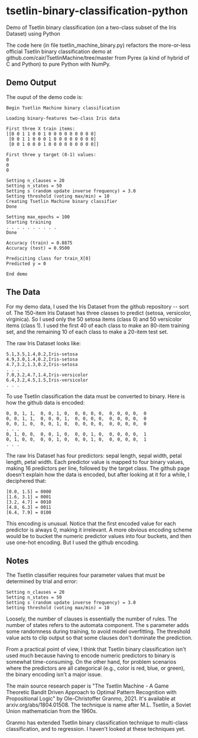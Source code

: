 # tsetlin-binary-classification-python
Demo of Tsetlin binary classification (on a two-class subset of the Iris Dataset) using Python

The code here (in file tsetlin_machine_binary.py) refactors the more-or-less official Tsetlin binary classification demo at github.com/cair/TsetlinMachine/tree/master from Pyrex (a kind of hybrid of C and Python) to pure Python with NumPy.

## Demo Output

The ouput of the demo code is:

    Begin Tsetlin Machine binary classification

    Loading binary-features two-class Iris data

    First three X train items:
    [[0 0 1 1 0 0 1 0 0 0 0 0 0 0 0 0]
     [0 0 1 1 0 0 0 1 0 0 0 0 0 0 0 0]
     [0 0 1 0 0 0 1 0 0 0 0 0 0 0 0 0]]

    First three y target (0-1) values:
    0
    0
    0

    Setting n_clauses = 20
    Setting n_states = 50
    Setting s (random update inverse frequency) = 3.0
    Setting threshold (voting max/min) = 10
    Creating Tsetlin Machine binary classifier
    Done

    Setting max_epochs = 100
    Starting training
    . . . . . . . . . .
    Done

    Accuracy (train) = 0.8875
    Accuracy (test) = 0.9500

    Prediciting class for train_X[0]
    Predicted y = 0

    End demo

## The Data
For my demo data, I used the Iris Dataset from the github repository -- sort of. The 150-item Iris Dataset has three classes to predict (setosa, versicolor, virginica). So I used only the 50 setosa items (class 0) and 50 versicolor items (class 1). I used the first 40 of each class to make an 80-item training set, and the remaining 10 of each class to make a 20-item test set.

The raw Iris Dataset looks like:

    5.1,3.5,1.4,0.2,Iris-setosa
    4.9,3.0,1.4,0.2,Iris-setosa
    4.7,3.2,1.3,0.2,Iris-setosa
    . . .
    7.0,3.2,4.7,1.4,Iris-versicolor
    6.4,3.2,4.5,1.5,Iris-versicolor
    . . .

To use Tsetlin classification the data must be converted to binary. Here is how the github data is encoded:

    0, 0, 1, 1,  0, 0, 1, 0,  0, 0, 0, 0,  0, 0, 0, 0,  0
    0, 0, 1, 1,  0, 0, 0, 1,  0, 0, 0, 0,  0, 0, 0, 0,  0
    0, 0, 1, 0,  0, 0, 1, 0,  0, 0, 0, 0,  0, 0, 0, 0,  0
    . . .
    0, 1, 0, 0,  0, 0, 1, 0,  0, 0, 1, 0,  0, 0, 0, 0,  1
    0, 1, 0, 0,  0, 0, 1, 0,  0, 0, 1, 0,  0, 0, 0, 0,  1
    . . .

The raw Iris Dataset has four predictors: sepal length, sepal width, petal length, petal width. Each predictor value is mapped to four binary values, making 16 predictors per line, followed by the target class. The github page doesn't explain how the data is encoded, but after looking at it for a while, I deciphered that:

    [0.0, 1.5] = 0000
    [1.6, 3.1] = 0001
    [3.2, 4.7] = 0010
    [4.8, 6.3] = 0011
    [6.4, 7.9] = 0100

This encoding is unusual. Notice that the first encoded value for each predictor is always 0, making it irrelevant. A more obvious encoding scheme would be to bucket the numeric predictor values into four buckets, and then use one-hot encoding. But I used the github encoding.

## Notes
The Tsetlin classifier requires four parameter values that must be determined by trial and error:

    Setting n_clauses = 20
    Setting n_states = 50
    Setting s (random update inverse frequency) = 3.0
    Setting threshold (voting max/min) = 10

Loosely, the number of clauses is essentially the number of rules. The number of states refers to the automata component. The s parameter adds some randomness during training, to avoid model overfitting. The threshold value acts to clip output so that some clauses don't dominate the prediction.

From a practical point of view, I think that Tsetlin binary classification isn't used much because having to encode numeric predictors to binary is somewhat time-consuming. On the other hand, for problem scenarios where the predictors are all categorical (e.g., color is red, blue, or green), the binary encoding isn't a major issue.

The main source research paper is "The Tsetlin Machine - A Game Theoretic Bandit Driven Approach to Optimal Pattern Recognition with Propositional Logic" by Ole-Christoffer Granmo, 2021. It's available at arxiv.org/abs/1804.01508. The technique is name after M.L. Tsetlin, a Soviet Union mathematician from the 1960s.

Granmo has extended Tsetlin binary classification technique to multi-class classification, and to regression. I haven't looked at these techniques yet.

